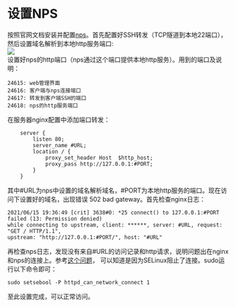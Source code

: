 # 设置NPS   
按照官网文档安装并配置[nps](https://ehang-io.github.io/nps/#/?id=nps)。首先配置好SSH转发（TCP隧道到本地22端口），然后设置域名解析到本地http服务端口:   
![](https://assets.freddieonfire.tk/nps_url_parse.png)   
设置好nps的http端口（nps通过这个端口提供本地http服务）。用到的端口及说明：   
```
24615: web管理界面
24616: 客户端与nps连接端口
24617: 转发到客户端SSH的端口
24618: nps的http服务端口
```
在服务器nginx配置中添加端口转发：   
```
    server {
        listen 80;
        server_name #URL;
        location / {
            proxy_set_header Host  $http_host;
            proxy_pass http://127.0.0.1:#PORT;
        }
    }
```   
其中#URL为nps中设置的域名解析域名，#PORT为本地http服务的端口。现在访问下设置好的域名，出现错误 502 bad gateway。首先检查nginx日志：   
```
2021/06/15 19:36:49 [crit] 3638#0: *25 connect() to 127.0.0.1:#PORT failed (13: Permission denied) 
while connecting to upstream, client: ******, server: #URL, request: "GET / HTTP/1.1", 
upstream: "http://127.0.0.1:#PORT/", host: "#URL"
```   
再检查nps日志，发现没有来自#URL的访问记录和http请求，说明问题出在nginx和nps的连接上。参考[这个问题](https://stackoverflow.com/questions/23948527/13-permission-denied-while-connecting-to-upstreamnginx)，
可以知道是因为SELinux阻止了连接。sudo运行以下命令即可：   
```
sudo setsebool -P httpd_can_network_connect 1
```  
至此设置完成，可以正常访问。
